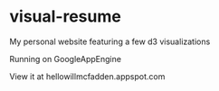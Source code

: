 visual-resume
=============

My personal website featuring a few d3 visualizations

Running on GoogleAppEngine

View it at hellowillmcfadden.appspot.com
